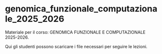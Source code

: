 # genomica_funzionale_computazionale_2025_2026

Materiale per il corso: GENOMICA FUNZIONALE E COMPUTAZIONALE 2025-2026.

Qui gli studenti possono scaricare i file necessari per seguire le lezioni. 
